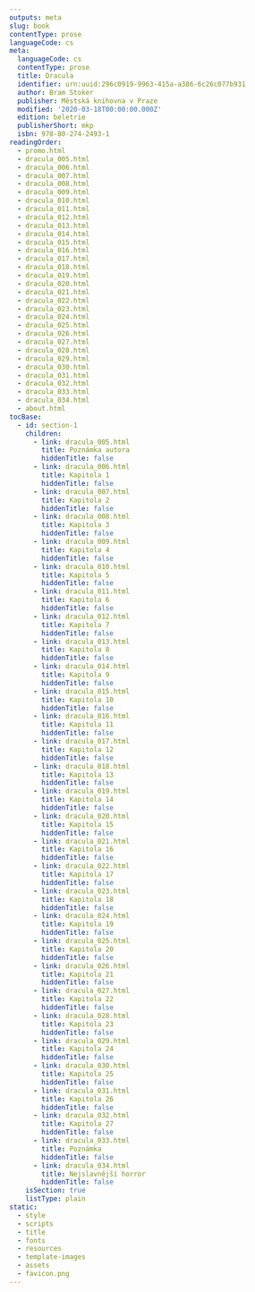 ```yaml
---
outputs: meta
slug: book
contentType: prose
languageCode: cs
meta:
  languageCode: cs
  contentType: prose
  title: Dracula
  identifier: urn:uuid:296c0919-9963-415a-a386-6c26c077b931
  author: Bram Stoker
  publisher: Městská knihovna v Praze
  modified: '2020-03-18T00:00:00.000Z'
  edition: beletrie
  publisherShort: mkp
  isbn: 978-80-274-2493-1
readingOrder:
  - promo.html
  - dracula_005.html
  - dracula_006.html
  - dracula_007.html
  - dracula_008.html
  - dracula_009.html
  - dracula_010.html
  - dracula_011.html
  - dracula_012.html
  - dracula_013.html
  - dracula_014.html
  - dracula_015.html
  - dracula_016.html
  - dracula_017.html
  - dracula_018.html
  - dracula_019.html
  - dracula_020.html
  - dracula_021.html
  - dracula_022.html
  - dracula_023.html
  - dracula_024.html
  - dracula_025.html
  - dracula_026.html
  - dracula_027.html
  - dracula_028.html
  - dracula_029.html
  - dracula_030.html
  - dracula_031.html
  - dracula_032.html
  - dracula_033.html
  - dracula_034.html
  - about.html
tocBase:
  - id: section-1
    children:
      - link: dracula_005.html
        title: Poznámka autora
        hiddenTitle: false
      - link: dracula_006.html
        title: Kapitola 1
        hiddenTitle: false
      - link: dracula_007.html
        title: Kapitola 2
        hiddenTitle: false
      - link: dracula_008.html
        title: Kapitola 3
        hiddenTitle: false
      - link: dracula_009.html
        title: Kapitola 4
        hiddenTitle: false
      - link: dracula_010.html
        title: Kapitola 5
        hiddenTitle: false
      - link: dracula_011.html
        title: Kapitola 6
        hiddenTitle: false
      - link: dracula_012.html
        title: Kapitola 7
        hiddenTitle: false
      - link: dracula_013.html
        title: Kapitola 8
        hiddenTitle: false
      - link: dracula_014.html
        title: Kapitola 9
        hiddenTitle: false
      - link: dracula_015.html
        title: Kapitola 10
        hiddenTitle: false
      - link: dracula_016.html
        title: Kapitola 11
        hiddenTitle: false
      - link: dracula_017.html
        title: Kapitola 12
        hiddenTitle: false
      - link: dracula_018.html
        title: Kapitola 13
        hiddenTitle: false
      - link: dracula_019.html
        title: Kapitola 14
        hiddenTitle: false
      - link: dracula_020.html
        title: Kapitola 15
        hiddenTitle: false
      - link: dracula_021.html
        title: Kapitola 16
        hiddenTitle: false
      - link: dracula_022.html
        title: Kapitola 17
        hiddenTitle: false
      - link: dracula_023.html
        title: Kapitola 18
        hiddenTitle: false
      - link: dracula_024.html
        title: Kapitola 19
        hiddenTitle: false
      - link: dracula_025.html
        title: Kapitola 20
        hiddenTitle: false
      - link: dracula_026.html
        title: Kapitola 21
        hiddenTitle: false
      - link: dracula_027.html
        title: Kapitola 22
        hiddenTitle: false
      - link: dracula_028.html
        title: Kapitola 23
        hiddenTitle: false
      - link: dracula_029.html
        title: Kapitola 24
        hiddenTitle: false
      - link: dracula_030.html
        title: Kapitola 25
        hiddenTitle: false
      - link: dracula_031.html
        title: Kapitola 26
        hiddenTitle: false
      - link: dracula_032.html
        title: Kapitola 27
        hiddenTitle: false
      - link: dracula_033.html
        title: Poznámka
        hiddenTitle: false
      - link: dracula_034.html
        title: Nejslavnější horror
        hiddenTitle: false
    isSection: true
    listType: plain
static:
  - style
  - scripts
  - title
  - fonts
  - resources
  - template-images
  - assets
  - favicon.png
---
```

